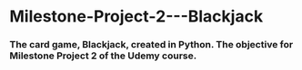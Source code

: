 # Milestone-Project-2---Blackjack

### The card game, Blackjack, created in Python. The objective for Milestone Project 2 of the Udemy course.
